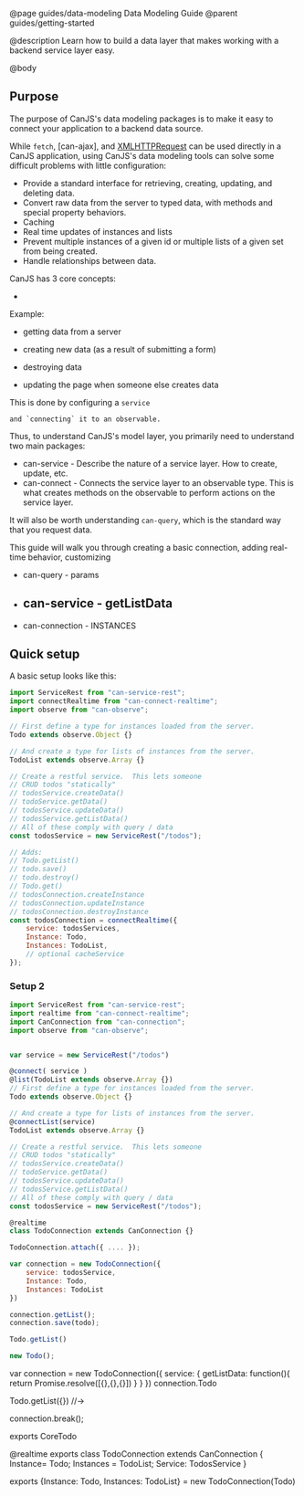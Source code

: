 @page guides/data-modeling Data Modeling Guide
@parent guides/getting-started

@description Learn how to build a data layer that makes working with
a backend service layer easy.

@body

## Purpose

The purpose of CanJS's data modeling packages is to make it
easy to connect your application to a backend data source.

While `fetch`, [can-ajax], and [XMLHTTPRequest](https://developer.mozilla.org/en-US/docs/Web/API/XMLHttpRequest) can be used directly in a CanJS application,
using CanJS's data modeling tools can solve some difficult problems with little configuration:


- Provide a standard interface for retrieving, creating, updating, and deleting data.
- Convert raw data from the server to typed data, with methods and special property behaviors.
- Caching
- Real time updates of instances and lists
- Prevent multiple instances of a given id or multiple lists of a given set from being created.
- Handle relationships between data.

CanJS has 3 core concepts:

-


Example:

- getting data from a server
- creating new data (as a result of submitting a form)

- destroying data


- updating the page when someone else creates data

This is done by configuring a
    `service`

    and `connecting` it to an observable.

Thus, to understand CanJS's model layer, you primarily need to understand
two main packages:

- can-service - Describe the nature of a service layer. How to create, update, etc.
- can-connect - Connects the service layer to an observable type. This is what
  creates methods on the observable to perform actions on the service layer.

It will also be worth understanding `can-query`, which is the standard way
that you request data.

This guide will walk you through creating a basic connection, adding real-time
behavior, customizing


- can-query - params
- can-service - getListData
    -
- can-connection - INSTANCES


## Quick setup

A basic setup looks like this:

```js
import ServiceRest from "can-service-rest";
import connectRealtime from "can-connect-realtime";
import observe from "can-observe";

// First define a type for instances loaded from the server.
Todo extends observe.Object {}

// And create a type for lists of instances from the server.
TodoList extends observe.Array {}

// Create a restful service.  This lets someone
// CRUD todos "statically"
// todosService.createData()
// todoService.getData()
// todosService.updateData()
// todosService.getListData()
// All of these comply with query / data
const todosService = new ServiceRest("/todos");

// Adds:
// Todo.getList()
// todo.save()
// todo.destroy()
// Todo.get()
// todosConnection.createInstance
// todosConnection.updateInstance
// todosConnection.destroyInstance
const todosConnection = connectRealtime({
    service: todosServices,
    Instance: Todo,
    Instances: TodoList,
    // optional cacheService
});
```

### Setup  2


```js
import ServiceRest from "can-service-rest";
import realtime from "can-connect-realtime";
import CanConnection from "can-connection";
import observe from "can-observe";


var service = new ServiceRest("/todos")

@connect( service )
@list(TodoList extends observe.Array {})
// First define a type for instances loaded from the server.
Todo extends observe.Object {}

// And create a type for lists of instances from the server.
@connectList(service)
TodoList extends observe.Array {}

// Create a restful service.  This lets someone
// CRUD todos "statically"
// todosService.createData()
// todoService.getData()
// todosService.updateData()
// todosService.getListData()
// All of these comply with query / data
const todosService = new ServiceRest("/todos");

@realtime
class TodoConnection extends CanConnection {}

TodoConnection.attach({ .... });

var connection = new TodoConnection({
    service: todosService,
    Instance: Todo,
    Instances: TodoList
})

connection.getList();
connection.save(todo);

Todo.getList()

new Todo();
```

var connection = new TodoConnection({
        service: {
            getListData: function(){
                return Promise.resolve([{},{},{}])
            }
        }
})
connection.Todo

Todo.getList({}) //->


connection.break();


exports CoreTodo

@realtime
exports class TodoConnection extends CanConnection {
  Instance= Todo;
  Instances = TodoList;
  Service: TodosService
}


exports {Instance: Todo, Instances: TodoList} = new TodoConnection(Todo)

